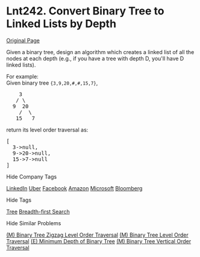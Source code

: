 # Lnt242. Convert Binary Tree to Linked Lists by Depth  

[Original Page](https://www.lintcode.com/problem/convert-binary-tree-to-linked-lists-by-depth/description)

Given a binary tree, design an algorithm which creates a linked list of all the nodes at each depth (e.g., if you have a tree with depth D, you'll have D linked lists).  

For example:  
Given binary tree `{3,9,20,#,#,15,7}`,  

<pre>    3
   / \
  9  20
    /  \
   15   7
</pre>

return its level order traversal as:  

<pre>[
  3->null,
  9->20->null,
  15->7->null
]
</pre>


<div>

<div id="company_tags" class="btn btn-xs btn-warning">Hide Company Tags</div>

<span class="hidebutton" style="display: inline;">[LinkedIn](/company/linkedin/) [Uber](/company/uber/) [Facebook](/company/facebook/) [Amazon](/company/amazon/) [Microsoft](/company/microsoft/) [Bloomberg](/company/bloomberg/)</span></div>

<div>

<div id="tags" class="btn btn-xs btn-warning">Hide Tags</div>

<span class="hidebutton" style="display: inline;">[Tree](/tag/tree/) [Breadth-first Search](/tag/breadth-first-search/)</span></div>

<div>

<div id="similar" class="btn btn-xs btn-warning">Hide Similar Problems</div>

<span class="hidebutton" style="display: inline;">[(M) Binary Tree Zigzag Level Order Traversal](/problems/binary-tree-zigzag-level-order-traversal/) [(M) Binary Tree Level Order Traversal](/problems/binary-tree-level-order-traversal/) [(E) Minimum Depth of Binary Tree](/problems/minimum-depth-of-binary-tree/) [(M) Binary Tree Vertical Order Traversal](/problems/binary-tree-vertical-order-traversal/)</span></div>